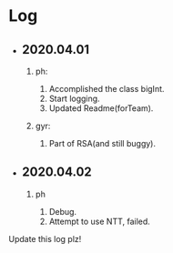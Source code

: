 # Log

* ## 2020.04.01

  1. ph:

     1. Accomplished the class bigInt.
     2. Start logging.
     3. Updated Readme(forTeam).

  2. gyr:

     1. Part of RSA(and still buggy).

* ## 2020.04.02

  1. ph

     1. Debug.
     2. Attempt to use NTT, failed.

Update this log plz!

